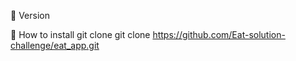 📍 Version


📱 How to install
git clone
git clone https://github.com/Eat-solution-challenge/eat_app.git
